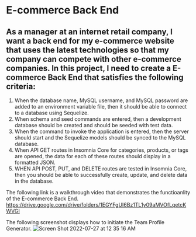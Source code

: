 # E-commerce Back End 
  
## As a manager at an internet retail company, I want a back end for my e-commerce website that uses the latest technologies so that my company can compete with other e-commerce companies. In this project, I need to create a E-commerce Back End that satisfies the following criteria: 
  1. When the database name, MySQL username, and MySQL password are added to an environment variable file, then it should be able to connect to a database using Sequelize.
  2. When schema and seed commands are entered, then a development database should be created and should be seeded with test data.
  3. When the command to invoke the application is entered, then the server should start and the Sequelize models should be synced to the MySQL database.
  4. When API GET routes in Insomnia Core for categories, products, or tags are opened, the data for each of these routes should display in a formatted JSON.
  5. WHEN API POST, PUT, and DELETE routes are tested in Insomnia Core, then you should be able to successfully create, update, and delete data in the database.


The following link is a walkthrough video that demonstrates the functioanlity of the E-commerce Back End.
https://drive.google.com/drive/folders/1EGYFgUI6Bz1TL1y09aMVOfLqetcKWVGI

The following screenshot displays how to initiate the Team Profile Generator.
![Screen Shot 2022-07-27 at 12 35 16 AM](https://user-images.githubusercontent.com/64749332/181162467-5a30b93f-c552-4441-ac48-967eb2a70c94.png)
